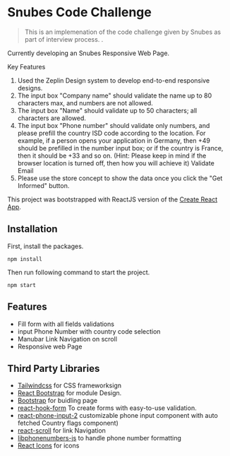 <!-- ![Tests](https://github.com/cakirilker/a1-car-app/workflows/Tests/badge.svg) -->

# Snubes Code Challenge

> This is an implemenation of the code challenge given by Snubes as part of interview process. .

Currently developing an Snubes Responsive Web Page.

Key Features

1. Used the Zeplin Design system to develop end-to-end responsive designs.
2. The input box "Company name" should validate the name up to 80 characters max, and numbers are not allowed.
3. The input box "Name" should validate up to 50 characters; all characters are allowed.
4. The input box "Phone number" should validate only numbers, and please prefill the country ISD code according to the location. For example, if a person opens your application in Germany, then +49 should be prefilled in the number input box; or if the country is France, then it should be +33 and so on. (Hint: Please keep in mind if the browser location is turned off, then how you will achieve it)
Validate Email
5. Please use the store concept to show the data once you click the "Get Informed" button.

This project was bootstrapped with ReactJS version of the [Create React App](https://github.com/facebook/create-react-app).

## Installation

First, install the packages.

```
npm install
```

Then run following command to start the project.

```
npm start
```

## Features

- Fill form with all fields validations
- input Phone Number with country code selection 
- Manubar Link Navigation on scroll
- Responsive web Page

## Third Party Libraries

- [Tailwindcss](https://tailwindcss.com/docs/installation) for CSS frameworksign
- [React Bootstrap](https://react-bootstrap.github.io/getting-started/introduction) for module Design.
- [Bootstrap](https://getbootstrap.com/docs/4.6/getting-started/download/) for buidling page
- [react-hook-form](https://react-hook-form.com/) To create forms with easy-to-use validation.
- [react-phone-input-2](https://www.npmjs.com/package/react-phone-input-2) customizable phone input component with auto fetched Country flags component)
- [react-scroll](https://www.npmjs.com/package/react-scroll) for link Navigation
- [libphonenumbers-js](https://libphonenumbers.js.org/docs/installation) to handle phone number formatting
- [React Icons](https://react-icons.github.io/react-icons) for icons
